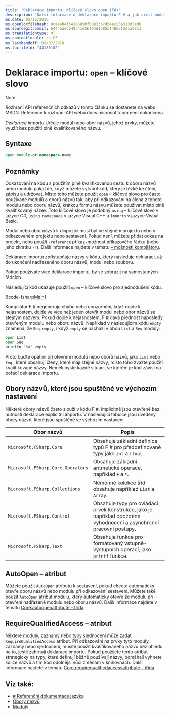 ```yaml
---
title: 'Deklarace importu: Klíčové slovo open (F#)'
description: 'Další informace o deklarace importu F # a jak určit modulu nebo oboru názvů jejíž prvky, můžete využít bez použití plně kvalifikovaného názvu.'
ms.date: 05/16/2016
ms.openlocfilehash: 8cae4b4f5418689bfb0933b7db4ec23a313d5ed8
ms.sourcegitcommit: 64f4baed249341e5bf64d1385bf48e3f2e1a0211
ms.translationtype: MT
ms.contentlocale: cs-CZ
ms.lasthandoff: 09/07/2018
ms.locfileid: "44130182"
---
```

# <a name="import-declarations-the-open-keyword"></a>Deklarace importu: `open` – klíčové slovo

> [!NOTE]
Rozhraní API referenčních odkazů v tomto článku se dostanete na webu MSDN.  Reference k rozhraní API webu docs.microsoft.com není dokončena.

*Deklarace importu* Určuje modul nebo obor názvů, jehož prvky, můžete využít bez použití plně kvalifikovaného názvu.

## <a name="syntax"></a>Syntaxe

```fsharp
open module-or-namespace-name
```

## <a name="remarks"></a>Poznámky

Odkazování na kódu s použitím plně kvalifikovanou cestu k oboru názvů nebo modulu pokaždé, když můžete vytvořit kód, který je těžké ke čtení, zápisu a udržovat. Místo toho můžete použít `open` – klíčové slovo pro často používané modulů a oborů názvů tak, aby při odkazování na člena z tohoto modulu nebo oboru názvů, krátkou formu názvu můžete používat místo plně kvalifikovaný název. Toto klíčové slovo je podobný `using` – klíčové slovo v jazyce C#, `using namespace` v jazyce Visual C++ a `Imports` v jazyce Visual Basic.

Modul nebo obor názvů k dispozici musí být ve stejném projektu nebo v odkazovaném projektu nebo sestavení. Pokud není, můžete přidat odkaz na projekt, nebo použít `-reference` příkaz`-`možnost příkazového řádku (nebo jeho zkratku `-r`). Další informace najdete v tématu [– možnosti kompilátoru](compiler-options.md).

Deklarace importu zpřístupňuje názvy v kódu, který následuje deklaraci, až do ukončení nadřazeného oboru názvů, modul nebo souboru.

Pokud používáte více deklarace importu, by se zobrazit na samostatných řádcích.

Následující kód ukazuje použití `open` – klíčové slovo pro zjednodušení kódu.

[!code-fsharp[Main](../../../samples/snippets/fsharp/lang-ref-2/snippet6801.fs)]

Kompilátor F # negeneruje chybu nebo upozornění, když dojde k nejasnostem, dojde ve více než jeden otevřít modul nebo obor názvů se stejným názvem. Pokud dojde k nejasnostem, F # dává přednost naposledy otevřeným modulu nebo oboru názvů. Například v následujícím kódu `empty` znamená, že `Seq.empty`, i když `empty` se nachází v obou `List` a `Seq` moduly.

```fsharp
open List
open Seq
printfn "%A" empty
```

Proto buďte opatrní při otevření modulů nebo oborů názvů, jako `List` nebo `Seq` , které obsahují členy, které mají stejné názvy; místo toho zvažte použití kvalifikované názvy. Neměli byste každé situaci, ve kterém je kód závisí na pořadí deklarace importu.

## <a name="namespaces-that-are-open-by-default"></a>Obory názvů, které jsou spuštěné ve výchozím nastavení

Některé obory názvů často slouží v kódu F #, implicitně jsou otevřené bez nutnosti deklarace explicitní importu. V následující tabulce jsou uvedeny obory názvů, které jsou spuštěné ve výchozím nastavení.

|Obor názvů|Popis|
|---------|-----------|
|`Microsoft.FSharp.Core`|Obsahuje základní definice typů F # pro předdefinované typy jako `int` a `float`.|
|`Microsoft.FSharp.Core.Operators`|Obsahuje základní aritmetické operace, například `+` a `*`.|
|`Microsoft.FSharp.Collections`|Neměnné kolekce tříd obsahuje například `List` a `Array`.|
|`Microsoft.FSharp.Control`|Obsahuje typy pro ovládací prvek konstrukce, jako je například opožděné vyhodnocení a asynchronní pracovní postupy.|
|`Microsoft.FSharp.Text`|Obsahuje funkce pro formátovaný vstupně-výstupních operací, jako `printf` funkce.|

## <a name="autoopen-attribute"></a>AutoOpen – atribut

Můžete použít `AutoOpen` atributu k sestavení, pokud chcete automaticky otevře oboru názvů nebo modulu při odkazování sestavení. Můžete také použít `AutoOpen` atribut modulu, který automaticky otevře že modulu při otevření nadřazené modulu nebo oboru názvů. Další informace najdete v tématu [Core.autoopenattribute – třída](https://msdn.microsoft.com/visualfsharpdocs/conceptual/core.autoopenattribute-class-%5bfsharp%5d).

## <a name="requirequalifiedaccess-attribute"></a>RequireQualifiedAccess – atribut

Některé moduly, záznamy nebo typy sjednocení může zadat `RequireQualifiedAccess` atribut. Při odkazování na prvky tyto moduly, záznamy nebo sjednocení, musíte použít kvalifikovaného názvu bez ohledu na to, jestli zahrnují deklarace importu. Pokud použijete tento atribut strategicky na typy, které definují běžně používají názvy, pomáhají vyhnete kolize názvů a tím kód odolnější vůči změnám v knihovnách. Další informace najdete v tématu [Core.requirequalifiedaccessattribute – třída](https://msdn.microsoft.com/visualfsharpdocs/conceptual/core.requirequalifiedaccessattribute-class-%5Bfsharp%5D).

## <a name="see-also"></a>Viz také:

- [# Referenční dokumentace jazyka](index.md)
- [Obory názvů](namespaces.md)
- [Moduly](modules.md)
